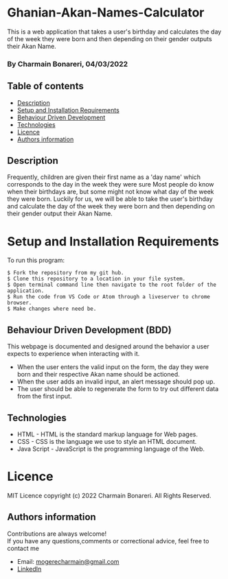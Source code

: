 # Ghanian-Akan-Names-Calculator

This is a web application that takes a user's birthday and calculates the day of the week they were born and then depending on their gender outputs their Akan Name. 

### By Charmain Bonareri, 04/03/2022


## Table of contents
* [Description](#description)
* [Setup and Installation Requirements](#setup)
* [Behaviour Driven Development](#BDD)
* [Technologies](#technologies)
* [Licence](#licence)
* [Authors information](#contact)

## Description
Frequently, children are given their first name as a 'day name' which corresponds to the day in the week they were sure
Most people do know when their birthdays are, but some might not know what day of the week they were born. Luckily for us, we will be able to take the user's birthday and calculate the day of the week they were born and then depending on their gender output their Akan Name.


# Setup and Installation Requirements
To run this program:

```
$ Fork the repository from my git hub.
$ Clone this repository to a location in your file system.
$ Open terminal command line then navigate to the root folder of the application.
$ Run the code from VS Code or Atom through a liveserver to chrome browser.
$ Make changes where need be.
```
## Behaviour Driven Development (BDD)
This webpage is documented and designed around the behavior a user expects to experience when interacting with it.

- When the user enters the valid input on the form, the day they were born and their respective Akan name should be actioned.
- When the user adds an invalid input, an alert message should pop up.
- The user should be able to regenerate the form to try out different data from the first input.

## Technologies
* HTML - HTML is the standard markup language for Web pages.
* CSS - CSS is the language we use to style an HTML document.
* Java Script - JavaScript is the programming language of the Web.

# Licence
MIT Licence 
copyright (c) 2022 Charmain Bonareri. All Rights Reserved.


## Authors information
Contributions are always welcome!  
If you have any questions,comments or correctional advice, feel free to contact me
* Email: mogerecharmain@gmail.com
* [LinkedIn](https://www.linkedin.com/in/charmain-bonareri-71a209126/)
